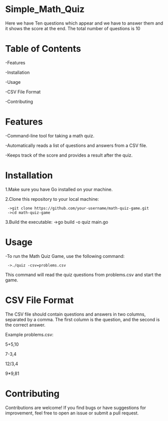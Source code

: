 # Simple_Math_Quiz
Here we have Ten questions which appear and we have to answer them and it shows the score at the end. The total number of questions is 10
# Table of Contents
-Features 

-Installation

-Usage

-CSV File Format

-Contributing


# Features
-Command-line tool for taking a math quiz.

-Automatically reads a list of questions and answers from a CSV file.

-Keeps track of the score and provides a result after the quiz.

# Installation
1.Make sure you have Go installed on your machine.

2.Clone this repository to your local machine:

     ->git clone https://github.com/your-username/math-quiz-game.git
     ->cd math-quiz-game
     
3.Build the executable:
     ->go build -o quiz main.go
     
# Usage 
-To run the Math Quiz Game, use the following command:

     ->./quiz -csv=problems.csv
     
This command will read the quiz questions from problems.csv and start the game.     

# CSV File Format
The CSV file should contain questions and answers in two columns, separated by a comma. The first column is the question, and the second is the correct answer.

Example problems.csv:

5+5,10

7-3,4

12/3,4

9*9,81

# Contributing
Contributions are welcome! If you find bugs or have suggestions for improvement, feel free to open an issue or submit a pull request.
